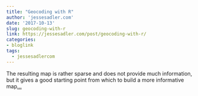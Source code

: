 ```yaml
---
title: "Geocoding with R"
author: 'jessesadler.com'
date: '2017-10-13'
slug: geocoding-with-r
link: https://jessesadler.com/post/geocoding-with-r/
categories:
- bloglink
tags:
  - jessesadlercom
---
```


The resulting map is rather sparse and does not provide much information, but it gives a good starting point from which to build a more informative map[... <i class="fas fa-external-link-alt"></i>](https://jessesadler.com/post/geocoding-with-r/)

